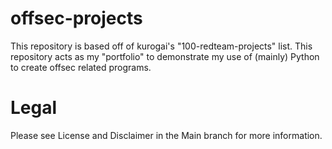 # offsec-projects
This repository is based off of kurogai's "100-redteam-projects" list. This repository acts as my "portfolio" to demonstrate my use of (mainly) Python to create offsec related programs. 

# Legal
Please see License and Disclaimer in the Main branch for more information.

